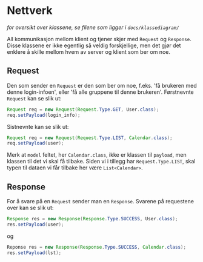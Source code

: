 # Nettverk

_for oversikt over klassene, se filene som ligger i `docs/klassediagram/`_


All kommunikasjon mellom klient og tjener skjer med `Request` og `Response`.
Disse klassene er ikke egentlig så veldig forskjellige, men det gjør det
enklere å skille mellom hvem av server og klient som ber om noe.

## Request

Den som sender en `Request` er den som ber om noe, f.eks. 'få brukeren med denne login-infoen',
eller 'få alle gruppene til denne brukeren'.
Førstnevnte `Request` kan se slik ut:

```java
Request req = new Request(Request.Type.GET, User.class);
req.setPayload(login_info);
```

Sistnevnte kan se slik ut:

```java
Request req = new Request(Request.Type.LIST, Calendar.class);
req.setPayload(user);
```

Merk at `model` feltet, her `Calendar.class`, ikke er klassen til `payload`, men klassen til
det vi skal få tilbake. Siden vi i tillegg har `Request.Type.LIST`, skal typen til dataen
vi får tilbake her være `List<Calendar>`.


## Response

For å svare på en `Request` sender man en `Response`. Svarene på requestene over
kan se slik ut:

```java
Response res = new Response(Response.Type.SUCCESS, User.class);
res.setPayload(user);
```

og

```java
Reponse res = new Response(Response.Type.SUCCESS, Calendar.class);
res.setPayload(lst);
```

